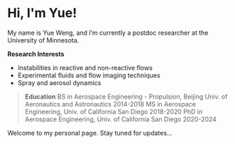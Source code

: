 # Hi, I'm Yue! 
My name is Yue Weng, and I’m currently a postdoc researcher at the University of Minnesota. 

**Research Interests**
- Instabilities in reactive and non-reactive flows 
- Experimental fluids and flow imaging techniques 
- Spray and aerosol dynamics 

> **Education** 
> BS in Aerospace Engineering - Propulsion, Beijing Univ. of Aeronautics and Astronautics 2014-2018 
> MS in Aerospace Engineering, Univ. of California San Diego 2018-2020
> PhD in Aerospace Engineering, Univ. of California San Diego 2020-2024

Welcome to my personal page. Stay tuned for updates...
